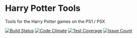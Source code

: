 # Harry Potter Tools

Tools for the Harry Potter games on the PS1 / PSX

[![Build Status](https://api.travis-ci.com/joshbarrass/hptools.svg?branch=master)](https://travis-ci.com/joshbarrass/hptools)
[![Code Climate](https://codeclimate.com/github/joshbarrass/hptools/badges/gpa.svg)](https://codeclimate.com/github/joshbarrass/hptools)
[![Test Coverage](https://codeclimate.com/github/joshbarrass/hptools/badges/coverage.svg)](https://codeclimate.com/github/joshbarrass/hptools/coverage)
[![Issue Count](https://codeclimate.com/github/joshbarrass/hptools/badges/issue_count.svg)](https://codeclimate.com/github/joshbarrass/hptools)
